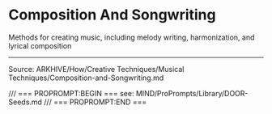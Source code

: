 # Composition And Songwriting

Methods for creating music, including melody writing, harmonization, and lyrical composition

---
Source: ARKHIVE/How/Creative Techniques/Musical Techniques/Composition-and-Songwriting.md

/// === PROPROMPT:BEGIN ===
see: MIND/ProPrompts/Library/DOOR-Seeds.md
/// === PROPROMPT:END ===
